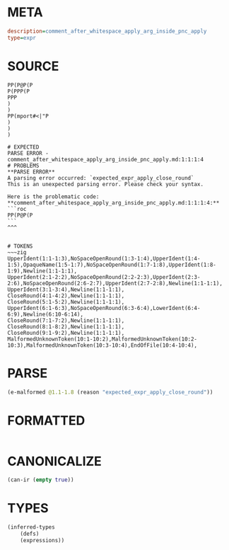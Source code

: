 # META
~~~ini
description=comment_after_whitespace_apply_arg_inside_pnc_apply
type=expr
~~~
# SOURCE
~~~roc
PP(P@P(P
P(PPP(P
PPP
)
)
PP(mport#<|"P
)
)
)
~~~
~~~
# EXPECTED
PARSE ERROR - comment_after_whitespace_apply_arg_inside_pnc_apply.md:1:1:1:4
# PROBLEMS
**PARSE ERROR**
A parsing error occurred: `expected_expr_apply_close_round`
This is an unexpected parsing error. Please check your syntax.

Here is the problematic code:
**comment_after_whitespace_apply_arg_inside_pnc_apply.md:1:1:1:4:**
```roc
PP(P@P(P
```
^^^


# TOKENS
~~~zig
UpperIdent(1:1-1:3),NoSpaceOpenRound(1:3-1:4),UpperIdent(1:4-1:5),OpaqueName(1:5-1:7),NoSpaceOpenRound(1:7-1:8),UpperIdent(1:8-1:9),Newline(1:1-1:1),
UpperIdent(2:1-2:2),NoSpaceOpenRound(2:2-2:3),UpperIdent(2:3-2:6),NoSpaceOpenRound(2:6-2:7),UpperIdent(2:7-2:8),Newline(1:1-1:1),
UpperIdent(3:1-3:4),Newline(1:1-1:1),
CloseRound(4:1-4:2),Newline(1:1-1:1),
CloseRound(5:1-5:2),Newline(1:1-1:1),
UpperIdent(6:1-6:3),NoSpaceOpenRound(6:3-6:4),LowerIdent(6:4-6:9),Newline(6:10-6:14),
CloseRound(7:1-7:2),Newline(1:1-1:1),
CloseRound(8:1-8:2),Newline(1:1-1:1),
CloseRound(9:1-9:2),Newline(1:1-1:1),
MalformedUnknownToken(10:1-10:2),MalformedUnknownToken(10:2-10:3),MalformedUnknownToken(10:3-10:4),EndOfFile(10:4-10:4),
~~~
# PARSE
~~~clojure
(e-malformed @1.1-1.8 (reason "expected_expr_apply_close_round"))
~~~
# FORMATTED
~~~roc

~~~
# CANONICALIZE
~~~clojure
(can-ir (empty true))
~~~
# TYPES
~~~clojure
(inferred-types
	(defs)
	(expressions))
~~~
